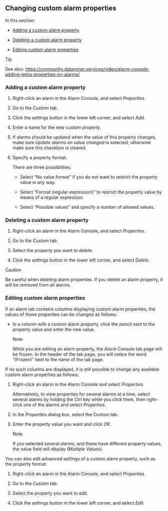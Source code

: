 ## Changing custom alarm properties

In this section:

- [Adding a custom alarm property](#adding-a-custom-alarm-property)

- [Deleting a custom alarm property](#deleting-a-custom-alarm-property)

- [Editing custom alarm properties](#editing-custom-alarm-properties)

> [!TIP]
> See also:
> <https://community.dataminer.services/video/alarm-console-adding-extra-properties-on-alarms/>

### Adding a custom alarm property

1. Right-click an alarm in the Alarm Console, and select *Properties*.

2. Go to the *Custom* tab.

3. Click the settings button in the lower left corner, and select *Add*.

4. Enter a name for the new custom property.

5. If alarms should be updated when the value of this property changes, make sure *Update alarms on value changed* is selected; otherwise make sure this checkbox is cleared.

6. Specify a property format.

    There are three possibilities:

    - Select “No value format” if you do not want to restrict the property value in any way.

    - Select “Format (regular expression)” to restrict the property value by means of a regular expression.

    - Select “Possible values” and specify a number of allowed values.

### Deleting a custom alarm property

1. Right-click an alarm in the Alarm Console, and select *Properties*.

2. Go to the *Custom* tab.

3. Select the property you want to delete.

4. Click the settings button in the lower left corner, and select *Delete*.

> [!CAUTION]
> Be careful when deleting alarm properties. If you delete an alarm property, it will be removed from all alarms.

### Editing custom alarm properties

If an alarm tab contains columns displaying custom alarm properties, the values of those properties can be changed as follows:

- In a column with a custom alarm property, click the pencil next to the property value and enter the new value.

    > [!NOTE]
    > While you are editing an alarm property, the Alarm Console tab page will be frozen. In the header of the tab page, you will notice the word “(Frozen)” next to the name of the tab page.

If no such columns are displayed, it is still possible to change any available custom alarm properties as follows:

1. Right-click an alarm in the Alarm Console and select *Properties*.

    Alternatively, to view properties for several alarms at a time, select several alarms by holding the *Ctrl* key while you click them, then right-click one of the alarms and select *Properties*.

2. In the *Properties* dialog box, select the *Custom* tab.

3. Enter the property value you want and click *OK*.

    > [!NOTE]
    > If you selected several alarms, and these have different property values, the value field will display *(Multiple Values)*.

You can also edit advanced settings of a custom alarm property, such as the property format:

1. Right-click an alarm in the Alarm Console, and select *Properties*.

2. Go to the *Custom* tab.

3. Select the property you want to edit.

4. Click the settings button in the lower left corner, and select *Edit*.
